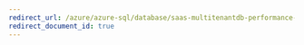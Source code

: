 ```yaml
---
redirect_url: /azure/azure-sql/database/saas-multitenantdb-performance-monitoring
redirect_document_id: true
---
```


